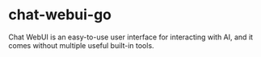 # chat-webui-go
Chat WebUI is an easy-to-use user interface for interacting with AI, and it comes without multiple useful built-in tools.

